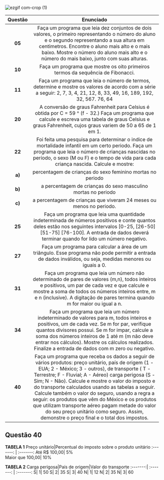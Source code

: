 ![ezgif com-crop (1)](https://user-images.githubusercontent.com/125037138/224166045-f6ca9177-da70-4b27-88c9-ba862a437f6d.jpg)

Questão| Enunciado  
:---------:|:------:
**05** |Faça um programa que leia dez conjuntos de dois valores, o primeiro representando o número do aluno e o segundo representando a sua altura em centimetros. Encontre o aluno mais alto e o mais baixo. Mostre o número do aluno mais alto e o número do mais baixo, junto com suas alturas.
**10** |Faça um programa que mostre os oito primeiros termos da sequência de Fibonacci.
**11** |Faça um programa que leia o número de termos, determine e mostre os valores de acordo com a série a seguir: 2, 7, 3, 4, 21, 12, 8, 33, 49, 16, 189, 192, 32, 567. 76, 64
**20** |A conversão de graus Fahrenheit para Celsius é obtida por C = 59 ^ (f - 32.) Faça um programa que calcule e escreva uma tabela de graus Celsius e graus Fahrenheit, cujos graus variem de 50 a 65 de 1 em 1.
**22** | Foi feita uma pesquisa para determinar o indice de mortalidade infantil em um certo periodo. Faça um programa que leia o número de crianças nascidas no período, o sexo (M ou F) e o tempo de vida para cada criança nascida. Calcule e mostre: 
**a)** | percentagem de crianças do sexo feminino mortas no periodo
**b)** |a percentagem de crianças do sexo masculino mortas no periodo
**c)** |a percentagem de crianças que viveram 24 meses ou menos no periodo.
**25** |Faça um programa que leia uma quantidade indeterminada de números positivos e conte quantos deles estão nos seguintes intervalos [0-25, [26-50] [51-75] [76-100]. A entrada de dados deverá terminar quando for lido um número negativo.
**27** |Faça um programa para calcular a área de um triângulo. Esse programa não pode permitir a entrada de dados inválidos, ou seja, medidas menores ou iguais a 0.
**31** |Faça um programa que leia um número não determinado de pares de valores (m,n), todos inteiros e positivos, um par de cada vez e que calcule e mostre a soma de todos os números inteiros entre, m e n (inclusive). A digitação de pares termina quando m for maior ou igual a n.
**34** |Faça um programa que leia um número indeterminado de valores para m, todos inteiros e positivos, um de cada vez. Se m for par, verifique quantos divisores possui. Se m for impar, calcule a soma dos números inteiros de 1 até m (m não deve entrar nos cálculos). Mostre os cálculos realizados. Finalize a entrada de dados com m zero ou negativo.
**40**|  Faça um programa que receba os dados a seguir de vários produtos: preço unitário, país de origem (1 - EUA; 2 - México; 3 - outros),  de transporte ( T - Terrestre; F - Fluvial; A - Aéreo) carga perigosa (S - Sim; N - Não). Calcule e mostre o valor do imposto e do transporte calculados usando as tabelas a seguir. Calcule também o valor do seguro, usando a regra a seguir: os produtos que vêm do México e os produtos que utilizam transporte aéreo pagam metade do valor do seu preço unitário como seguro. Assim, demonstre o preço final e o total dos impostos.

## Questão 40 
**TABELA 1**
Preço unitário|Percentual do imposto sobre o produto unitário
:-------: | :-------:
 Até R$ 100,00| 5%   
 Maior que 100,00| 10%


**TABELA 2**
Carga perigosa|País de origem|Valor do transporte 
:-------:| :-------: | :-------:
S| 1| 50
S| 2| 35
S| 3| 40
N| 1| 12
N| 2| 35
N| 3| 60








